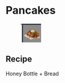 # Pancakes

<figure><img src="../../../.gitbook/assets/image (42).png" alt=""><figcaption></figcaption></figure>

## Recipe

Honey Bottle + Bread
